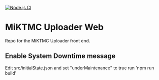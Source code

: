 [![Node.js CI](https://github.com/Kretzler-Lab/miktmc-uploader-web/blob/develop/.github/workflows/node.js.yml/badge.svg)](https://github.com/Kretzler-Lab/miktmc-uploader-web/blob/develop/.github/workflows/node.js.yml)

# MiKTMC Uploader Web
Repo for the MiKTMC Uploader front end. 

## Enable System Downtime message
Edit src/initialState.json and set "underMaintenance" to true
run 'npm run build'
